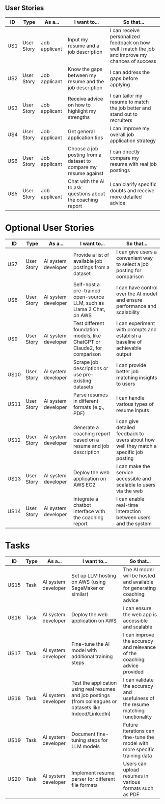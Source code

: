 

## User Stories

| **ID**  | **Type**       | **As a...**                              | **I want to...**                                                                                               | **So that...**                                                                                                |
|---------|----------------|------------------------------------------|----------------------------------------------------------------------------------------------------------------|---------------------------------------------------------------------------------------------------------------|
| US1     | User Story      | Job applicant                           | Input my resume and a job description                                                                           | I can receive personalized feedback on how well I match the job and improve my chances of success              |
| US2     | User Story      | Job applicant                           | Know the gaps between my resume and the job description                                                         | I can address the gaps before applying                                                                        |
| US3     | User Story      | Job applicant                           | Receive advice on how to highlight my strengths                                                                 | I can tailor my resume to match the job better and stand out to recruiters                                     |
| US4     | User Story      | Job applicant                           | Get general application tips                                                                                    | I can improve my overall job application strategy                                                             |
| US6     | User Story      | Job applicant                           | Choose a job posting from a dataset to compare my resume against                                                | I can directly compare my resume with real job postings                                                       |
| US5     | User Story      | Job applicant                | Chat with the AI to ask questions about the coaching report                                                     | I can clarify specific doubts and receive more detailed advice                                                 |


# Optional User Stories

| **ID**  | **Type**       | **As a...**                              | **I want to...**                                                                                               | **So that...**                                                                                                |
|---------|----------------|------------------------------------------|----------------------------------------------------------------------------------------------------------------|---------------------------------------------------------------------------------------------------------------|
| US7     | User Story      | AI system developer                     | Provide a list of available job postings from a dataset                                                         | I can give users a convenient way to select a job posting for comparison                                       |
| US8     | User Story      | AI system developer                     | Self-host a pre-trained open-source LLM, such as Llama 2 Chat, on AWS                                           | I can have control over the AI model and ensure performance and scalability                                    |
| US9     | User Story      | AI system developer                     | Test different foundation models, like ChatGPT or Claude2, for comparison                                       | I can experiment with prompts and establish a baseline of achievable output                                    |
| US10    | User Story      | AI system developer                     | Scrape job descriptions or use pre-existing datasets                                                            | I can provide better job matching insights to users                                                           |
| US11    | User Story      | AI system developer                     | Parse resumes in different formats (e.g., PDF)                                                                  | I can handle various types of resume inputs                                                                   |
| US12    | User Story      | AI system developer                     | Generate a coaching report based on a resume and job description                                                | I can give detailed feedback to users about how well they match a specific job posting                         |
| US13    | User Story      | AI system developer                     | Deploy the web application on AWS EC2                                                                           | I can make the service accessible and scalable to users via the web                                            |
| US14    | User Story      | AI system developer                     | Integrate a chatbot interface with the coaching report                                                          | I can enable real-time interaction between users and the system                                                |

# Tasks

| **ID**  | **Type**       | **As a...**                              | **I want to...**                                                                                               | **So that...**                                                                                                |
|---------|----------------|------------------------------------------|----------------------------------------------------------------------------------------------------------------|---------------------------------------------------------------------------------------------------------------|
| US15    | Task            | AI system developer                     | Set up LLM hosting on AWS (using SageMaker or similar)                                                          | The AI model will be hosted and available for generating coaching advice                                       |
| US16    | Task            | AI system developer                     | Deploy the web application on AWS                                                                               | I can ensure the web app is accessible and scalable                                                            |
| US17    | Task            | AI system developer                     | Fine-tune the AI model with additional training steps                                                           | I can improve the accuracy and relevance of the coaching advice provided                                       |
| US18    | Task            | AI system developer                     | Test the application using real resumes and job postings (from colleagues or datasets like Indeed/LinkedIn)      | I can validate the accuracy and usefulness of the resume matching functionality                                |
| US19    | Task            | AI system developer                     | Document fine-tuning steps for LLM models                                                                       | Future iterations can fine-tune the model with more specific training data                                     |
| US20    | Task            | AI system developer                     | Implement resume parser for different file formats                                                              | Users can upload resumes in various formats such as PDF                                                       |


